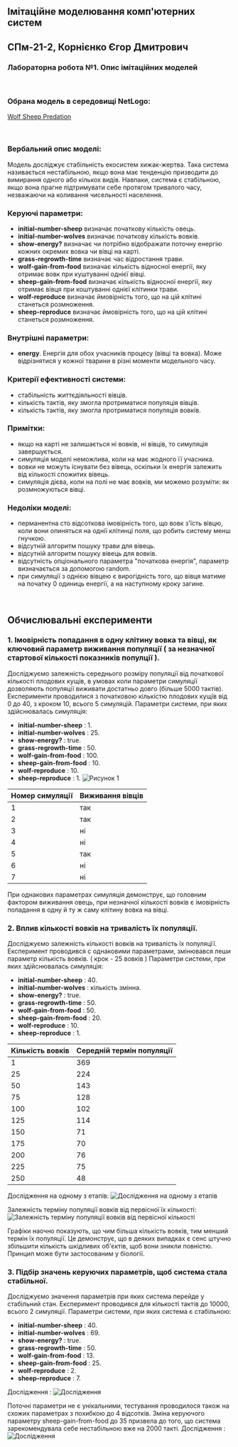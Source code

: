 ## Імітаційне моделювання комп'ютерних систем
## СПм-21-2, **Корнієнко Єгор Дмитрович**
### Лабораторна робота №**1**. Опис імітаційних моделей

<br>

### Обрана модель в середовищі NetLogo:
[Wolf Sheep Predation](http://www.netlogoweb.org/launch#http://www.netlogoweb.org/assets/modelslib/Sample%20Models/Biology/Wolf%20Sheep%20Predation.nlogo)

<br>

### Вербальний опис моделі:
Модель досліджує стабільність екосистем хижак-жертва. Така система називається нестабільною, якщо вона має тенденцію призводити до вимирання одного або кількох видів. Навпаки, система є стабільною, якщо вона прагне підтримувати себе протягом тривалого часу, незважаючи на коливання чисельності населення.

### Керуючі параметри:
- **initial-number-sheep** визначає початкову кількість овець.
- **initial-number-wolves** визначає початкову кількість вовків.
- **show-energy?** визначає чи потрібно відображати поточну енергію кожних окремих вовка чи вівці на карті.
- **grass-regrowth-time** визначає час відростання трави.
- **wolf-gain-from-food** визначає кількість відносної енергії, яку отримає вовк при куштуванні однієї вівці.
- **sheep-gain-from-food** визначає кількість відносної енергії, яку отримає вівця при коштуванні однієї клітинки трави.
- **wolf-reproduce** визначає ймовірність того, що на цій клітині станеться розмноження.
- **sheep-reproduce** визначає ймовірність того, що на цій клітині станеться розмноження.

### Внутрішні параметри:
- **energy**. Енергія для обох учасників процесу (вівці та вовка). Може відрізнятися у кожної тварини в різні моменти модельного часу.

### Критерії ефективності системи:
- стабільність життєдіяльності вівців.
- кількість тактів, яку змогла протриматися популяція вівців.
- кількість тактів, яку змогла протриматися популяція вовків.

### Примітки:
- якщо на карті не залишається ні вовків, ні вівців, то симуляція завершується.
- симуляція моделі неможлива, коли на має жодного її учасника.
- вовки не можуть існувати без вівець, оскільки їх енергія залежить від кількості спожитих вівець.
- симуляція дієва, коли на полі не має вовків, ми можемо розуміти: як розмножуються вівці.

### Недоліки моделі:
- перманентна сто відсоткова імовірність того, що вовк з'їсть вівцю, коли вони опиняться на однії клітинці поля, що робить систему менш гнучкою.
- відсутній алгоритм пошуку трави для вівець.
- відсутній алгоритм пошуку вівець для вовків.
- відсутність опціонального параметра "початкова енергія", параметр визначається за допомогою random.
- при симуляції з однією вівцею є вирогідність того, що вівця матиме на початку 0 одиниць енергії, а на наступному кроку загине.

<br>

## Обчислювальні експерименти

### 1. Імовірність попадання в одну клітину вовка та вівці, як ключовий параметр виживання популяції ( за незначної стартової кількості показників популції ).
Досліджуємо залежність середнього розміру популяції від початкової кількості плодових кущів, в умовах коли параметри симуляції дозволяють популяції виживати достатньо довго (більше 5000 тактів). Експерименти проводилися з початковою кількістю плодових кущів від 0 до 40, з кроком 10, всього 5 симуляцій.
Параметри системи, при яких здійснювалась симуляція:
- **initial-number-sheep** : 1.
- **initial-number-wolves** : 25.
- **show-energy?** : true.
- **grass-regrowth-time** : 50.
- **wolf-gain-from-food** : 100.
- **sheep-gain-from-food** : 10.
- **wolf-reproduce** : 10.
- **sheep-reproduce** : 1.
![Рисунок 1](lb-1-1.jpg)

<table>
<thead>
<tr><th>Номер симуляції</th><th>Виживання вівців</th></tr>
</thead>
<tbody>
<tr><td>1</td><td>так</td></tr>
<tr><td>2</td><td>так</td></tr>
<tr><td>3</td><td>ні</td></tr>
<tr><td>4</td><td>ні</td></tr>
<tr><td>5</td><td>так</td></tr>
<tr><td>6</td><td>ні</td></tr>
<tr><td>7</td><td>ні</td></tr>
</tbody>
</table>

При однакових параметрах симуляція демонструє, що головним фактором виживання овець, при незначної кількості вовків є імовірність попадання в одну й ту ж саму клітину вовка на вівці.

### 2. Вплив кількості вовків на тривалість їх популяції.
Досліджуємо залежність кількості вовків на тривалість їх популяцїї.
Експеримент проводився с однаковими параметрами, змінювався леши параметр кількість вовків. ( крок - 25 вовків ) 
Параметри системи, при яких здійснювалась симуляція:
- **initial-number-sheep** : 40.
- **initial-number-wolves** : кількість змінна.
- **show-energy?** : true.
- **grass-regrowth-time** : 50.
- **wolf-gain-from-food** : 50.
- **sheep-gain-from-food** : 20.
- **wolf-reproduce** : 10.
- **sheep-reproduce** : 1.

<table>
<thead>
<tr><th>Кількість вовків</th><th>Середній термін популяції</th></tr>
</thead>
<tbody>
<tr><td>1</td><td>369</td></tr>
<tr><td>25</td><td>224</td></tr>
<tr><td>50</td><td>143</td></tr>
<tr><td>75</td><td>128</td></tr>
<tr><td>100</td><td>102</td></tr>
<tr><td>125</td><td>114</td></tr>
<tr><td>150</td><td>71</td></tr>
<tr><td>175</td><td>70</td></tr>
<tr><td>200</td><td>76</td></tr>
<tr><td>225</td><td>75</td></tr>
<tr><td>250</td><td>48</td></tr>
</tbody>
</table>

Дослідження на одному з етапів: 
![Дослідження на одному з етапів](lb-1-2.jpg)

Залежність терміну популяції вовків від первісної їх кількості: 
![Залежність терміну популяції вовків від первісної кількості](lb-1-3.jpg)



Графіки наочно показують, що чим більша кількість вовків, тим менший термін їх популяції. Це демонструє, що в деяких випадках є сенс штучно збільшити кількість шкідливих об'єктів, щоб вони зникли повністю. Принцип може бути застосованим у біології.

### 3. Підбір значень керуючих параметрів, щоб система стала стабільної.
Досліджуємо значення параметрів при яких система перейде у стабільний стан. Експеримент проводився для кількості тактів до 10000, всього 2 симуляції.
Параметри системи, при яких система є стабільною:
- **initial-number-sheep** : 40.
- **initial-number-wolves** : 69.
- **show-energy?** : true.
- **grass-regrowth-time** : 50.
- **wolf-gain-from-food** : 13.
- **sheep-gain-from-food** : 25.
- **wolf-reproduce** : 2.
- **sheep-reproduce** : 7.

Дослідження : 
![Дослідження](lb-1-4.jpg)
 
Поточні параметри не є унікальними, тестування проводилося також на схожих параметрах з похибкою до 4 відсотків. Зміна керуючого параметру sheep-gain-from-food до 35 призвела до того, що система зарекомендувала себе нестабільною вже на 2000 такті. 
Дослідження : 
![Дослідження](lb-1-5.jpg)
